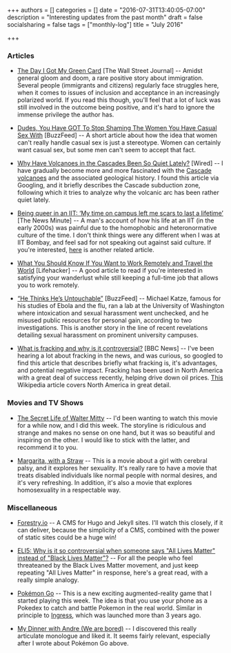 +++
authors = []
categories = []
date = "2016-07-31T13:40:05-07:00"
description = "Interesting updates from the past month"
draft = false
socialsharing = false
tags = ["monthly-log"]
title = "July 2016"

+++

### Articles

- [The Day I Got My Green Card](http://www.wsj.com/articles/the-day-i-got-my-green-card-1467385905) [The Wall Street Journal] -- Amidst general gloom and doom, a rare positive story about immigration. Several people (immigrants and citizens) regularly face struggles here, when it comes to issues of inclusion and acceptance in an increasingly polarized world. If you read this though, you'll feel that a lot of luck was still involved in the outcome being positive, and it's hard to ignore the immense privilege the author has.

- [Dudes, You Have GOT To Stop Shaming The Women You Have Casual Sex With](https://www.buzzfeed.com/priyaalikaelias/shame-shame-pappi-shame?utm_term=.krvo1aEB3#.qtJO1obld) [BuzzFeed] -- A short article about how the idea that women can't really handle casual sex is just a stereotype. Women can certainly want casual sex, but some men can't seem to accept that fact.

- [Why Have Volcanoes in the Cascades Been So Quiet Lately?](http://www.wired.com/2015/05/volcanoes-cascades-quiet-lately/) [Wired] -- I have gradually become more and more fascinated with the [Cascade volcanoes](https://en.wikipedia.org/wiki/Cascade_Volcanoes) and the associated geological history. I found this article via Googling, and it briefly describes the Cascade subduction zone, following which it tries to analyze why the volcanic arc has been rather quiet lately.

- [Being queer in an IIT: ‘My time on campus left me scars to last a lifetime’](http://www.thenewsminute.com/article/being-queer-iit-my-time-campus-left-me-scars-last-lifetime-46749) [The News Minute] -- A man's account of how his life at an IIT (in the early 2000s) was painful due to the homophobic and heteronormative culture of the time. I don't think things were any different when I was at IIT Bombay, and feel sad for not speaking out against said culture. If you're interested, [here](http://orinam.net/student-response-campus-homophobia-bengaluru/) is another related article.

- [What You Should Know If You Want to Work Remotely and Travel the World](http://lifehacker.com/what-you-should-know-if-you-want-to-work-remotely-and-t-1783928805) [Lifehacker] -- A good article to read if you're interested in satisfying your wanderlust while still keeping a full-time job that allows you to work remotely.

- [“He Thinks He’s Untouchable”](https://www.buzzfeed.com/azeenghorayshi/michael-katze-investigation?utm_term=.ve8RL5GWA#.hhZgPJBxa) [BuzzFeed] -- Michael Katze, famous for his studies of Ebola and the flu, ran a lab at the University of Washington where intoxication and sexual harassment went unchecked, and he misused public resources for personal gain, according to two investigations. This is another story in the line of recent revelations detailing sexual harassment on prominent university campuses.

- [What is fracking and why is it controversial?](http://www.bbc.com/news/uk-14432401) [BBC News] -- I've been hearing a lot about fracking in the news, and was curious, so googled to find this article that describes briefly what fracking is, it's advantages, and potential negative impact. Fracking has been used in North America with a great deal of success recently, helping drive down oil prices. [This](https://en.wikipedia.org/wiki/Hydraulic_fracturing_in_the_United_States) Wikipedia article covers North America in great detail.

### Movies and TV Shows

- [The Secret Life of Walter Mitty](http://www.imdb.com/title/tt0359950/) -- I'd been wanting to watch this movie for a while now, and I did this week. The storyline is ridiculous and strange and makes no sense on one hand, but it was so beautiful and inspiring on the other. I would like to stick with the latter, and recommend it to you.

- [Margarita, with a Straw](http://www.imdb.com/title/tt2929690/) -- This is a movie about a girl with cerebral palsy, and it explores her sexuality. It's really rare to have a movie that treats disabled individuals like normal people with normal desires, and it's very refreshing. In addition, it's also a movie that explores homosexuality in a respectable way.

### Miscellaneous

- [Forestry.io](https://forestry.io/) -- A CMS for Hugo and Jekyll sites. I'll watch this closely, if it can deliver, because the simplicity of a CMS, combined with the power of static sites could be a huge win!

- [ELI5: Why is it so controversial when someone says "All Lives Matter" instead of "Black Lives Matter"?](https://www.reddit.com/r/explainlikeimfive/comments/3du1qm/eli5_why_is_it_so_controversial_when_someone_says/) -- For all the people who feel threateaned by the Black Lives Matter movement, and just keep repeating "All Lives Matter" in response, here's a great read, with a really simple analogy.

- [Pokémon Go](http://www.pokemon.com/us/pokemon-video-games/pokemon-go/) -- This is a new exciting augmented-reality game that I started playing this week. The idea is that you use your phone as a Pokedex to catch and battle Pokemon in the real world. Similar in principle to [Ingress](https://www.ingress.com/), which was launched more than 3 years ago.

- [My Dinner with Andre (We are bored)](https://www.youtube.com/watch?v=MRBZDmf1jSw) -- I discovered this really articulate monologue and liked it. It seems fairly relevant, especially after I wrote about Pokémon Go above.
